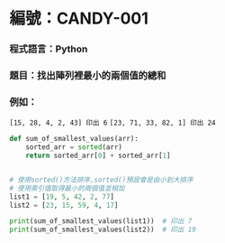 # 編號：CANDY-001

### 程式語言：Python

### 題目：找出陣列裡最小的兩個值的總和

### 例如：

`[15, 28, 4, 2, 43] 印出 6`
`[23, 71, 33, 82, 1] 印出 24`

```py
def sum_of_smallest_values(arr):
    sorted_arr = sorted(arr)
    return sorted_arr[0] + sorted_arr[1]


# 使用sorted()方法排序,sorted()預設會是由小到大排序
# 使用索引值取得最小的兩個值並相加
list1 = [19, 5, 42, 2, 77]
list2 = [23, 15, 59, 4, 17]

print(sum_of_smallest_values(list1))  # 印出 7
print(sum_of_smallest_values(list2))  # 印出 19
```
